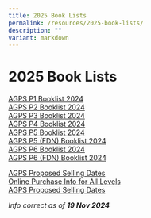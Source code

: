 ```yaml
---
title: 2025 Book Lists
permalink: /resources/2025-book-lists/
description: ""
variant: markdown
---
```

2025 Book Lists
===============

<a href="/files/Booklist/2025/AGPS_P1_Booklist_2025.pdf" target="_blank">AGPS P1 Booklist 2024</a><br>
<a href="/files/Booklist/2025/AGPS_P2_Booklist_2025.pdf" target="_blank">AGPS P2 Booklist 2024</a><br>
<a href="/files/Booklist/2025/AGPS_P3_Booklist_2025.pdf" target="_blank">AGPS P3 Booklist 2024</a><br>
<a href="/files/Booklist/2025/AGPS_P4_Booklist_2025.pdf" target="_blank">AGPS P4 Booklist 2024</a><br>
<a href="/files/Booklist/2025/AGPS_P5_Booklist_2025.pdf" target="_blank">AGPS P5 Booklist 2024</a><br>
<a href="/files/Booklist/2025/AGPS_P5_FDN_Booklist_2025.pdf" target="_blank">AGPS P5 (FDN) Booklist 2024</a><br>
<a href="/files/Booklist/2025/AGPS_P6_Booklist_2025.pdf" target="_blank">AGPS P6 Booklist 2024</a><br>
<a href="/files/Booklist/2025/AGPS_P6_FDN_Booklist_2025.pdf" target="_blank">AGPS P6 (FDN) Booklist 2024</a><br>

<a href="/files/Booklist/2025/AGPS_Proposed_Selling_Dates_2024.pdf" target="_blank">AGPS Proposed Selling Dates</a><br>
<a href="/files/Booklist/2025/AGPS_Proposed_Selling_Dates_2024.pdf" target="_blank">Online Purchase Info for All Levels </a><br>
<a href="/files/Booklist/2025/AGPS_Proposed_Selling_Dates_2024.pdf" target="_blank">AGPS Proposed Selling Dates</a><br>

_Info correct as of&nbsp;**19 Nov 2024**_